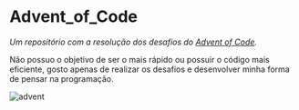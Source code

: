 # Advent_of_Code

*Um repositório com a resolução dos desafios do [Advent of Code].*

Não possuo o objetivo de ser o mais rápido ou possuir o código mais eficiente, gosto apenas de realizar os desafios e desenvolver minha forma de pensar na programação.

[Advent of Code]: https://adventofcode.com/

![advent](https://user-images.githubusercontent.com/75131562/102150456-656e5480-3e4f-11eb-8f8c-8118321cf7be.png)
